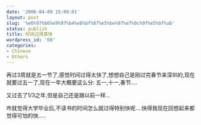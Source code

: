 ```yaml
---
date: '2006-04-09 15:00:01'
layout: post
slug: '%e6%97%b6%e9%97%b4%e8%bf%87%e5%be%97%e7%9c%9f%e5%bf%ab'
status: publish
title: 时间过得真快
wordpress_id: '68'
categories:
- Chinese
- Others
---
```





再过3周就是五一节了,感觉时间过得太快了,想想自己是刚过完春节来深圳的,现在就要过五一了,现在一年大概要这么分: 五一,十一,春节....




又过去了1/3之年,但是自己还是跟以前一样...




咋就觉得大学毕业后,不读书的时间怎么就过得特别快呢....快得我现在回想起来都觉得可怕的快.....



